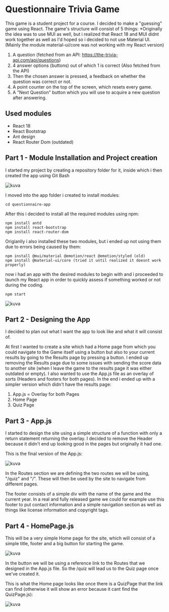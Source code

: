# Questionnaire Trivia Game

This game is a student project for a course. I decided to make a "guessing" game using React. The game's structure will consist of 5 things: 
*Originally the idea was to use MUI as well, but i realized that React 18 and MUI didnt work together as well as I'd hoped so i decided to not use Material UI. 
(Mainly the module material-ui/core was not working with my React version)

1. A question (fetched from an API: https://the-trivia-api.com/api/questions)
2. 4 answer options (buttons) out of which 1 is correct (Also fetched from the API)
3. Then the chosen answer is pressed, a feedback on whether the question was correct or not.
4. A point counter on the top of the screen, which resets every game.
5. A "Next Question" button which you will use to acquire a new question after answering.

## Used modules

- React 18
- React Bootstrap
- Ant design
- React Router Dom (outdated)

## Part 1 - Module Installation and Project creation

I started my project by creating a repository folder for it, inside which i then created the app using Git Bash

![kuva](https://user-images.githubusercontent.com/105205141/235855711-4ab169e1-5436-4f52-b0a5-d2859487e065.png)

I moved into the app folder i created to install modules:

    cd questionnaire-app

After this i decided to install all the required modules using npm:

    npm install antd
    npm install react-bootstrap
    npm install react-router-dom
    
Origianlly i also installed these two modules, but i ended up not using them due to errors being caused by them:

    npm install @mui/material @emotion/react @emotion/styled (old)
    npm install @material-ui/core (tried it until realized it doesnt work properly)
    
now i had an app with the desired modules to begin with and i proceeded to launch my React app in order to quickly assess if something worked or not during the coding.

    npm start
    
![kuva](https://user-images.githubusercontent.com/105205141/235857032-9960019b-a7f3-42ad-bf0d-f84fa0abe2ae.png)

## Part 2 - Designing the App

I decided to plan out what I want the app to look like and what it will consist of.

At first I wanted to create a site which had a Home page from which you could navigate to the Game itself using a button but also to your current results by going to the Results page by pressing a button. I ended up removing the Results page due to some issues with sending the score data to another site (when I leave the game to the results page it was either outdated or empty). I also wanted to use the App.js file as an overlay of sorts (Headers and footers for both pages). In the end i ended up with a simpler version which didn't have the results page:

1. App.js = Overlay for both Pages
2. Home Page
3. Quiz Page

## Part 3 - App.js

I started to design the site using a simple structure of a function with only a return statement returning the overlay. I decided to remove the Header because it didn't end up looking good in the pages but originally it had one. 

This is the final version of the App.js:

![kuva](https://user-images.githubusercontent.com/105205141/235858902-8f1615c8-46bc-484f-a35f-5fef8c328540.png)

In the Routes section we are defining the two routes we will be using, "/quiz" and "/". These will then be used by the site to navigate from different pages.

The footer consists of a simple div with the name of the game and the current year. In a real and fully released game we could for example use this footer to put contact information and a simple navigation section as well as things like license information and copyright tags.

## Part 4 - HomePage.js

This will be a very simple Home page for the site, which will consist of a simple title, footer and a big button for starting the game. 

![kuva](https://user-images.githubusercontent.com/105205141/235859901-95e45d20-26f8-4541-964a-8605cf1bbe36.png)

In the button we will be using a reference link to the Routes that we designed in the App.js file. So the /quiz will lead us to the Quiz page once we've created it. 

This is what the Home page looks like once there is a QuizPage that the link can find (otherwise it will show an error because it cant find the QuizPage.js):

![kuva](https://user-images.githubusercontent.com/105205141/235860613-492d7873-6886-43de-b0fe-81a5623e5ffd.png)


